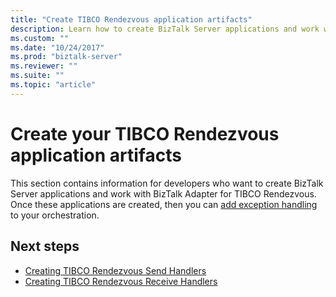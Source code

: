 ```yaml
---
title: "Create TIBCO Rendezvous application artifacts"
description: Learn how to create BizTalk Server applications and work with the BizTalk Adapter for TIBCO Rendezvous.
ms.custom: ""
ms.date: "10/24/2017"
ms.prod: "biztalk-server"
ms.reviewer: ""
ms.suite: ""
ms.topic: "article"
---
```

# Create your TIBCO Rendezvous application artifacts

This section contains information for developers who want to create BizTalk Server applications and work with BizTalk Adapter for TIBCO Rendezvous. Once these applications are created, then you can [add exception handling](../core/using-biztalk-server-exception-handling4.md) to your orchestration.
  
## Next steps
  
- [Creating TIBCO Rendezvous Send Handlers](../core/creating-tibco-rendezvous-send-handlers.md)  
- [Creating TIBCO Rendezvous Receive Handlers](../core/creating-tibco-rendezvous-receive-handlers.md)
